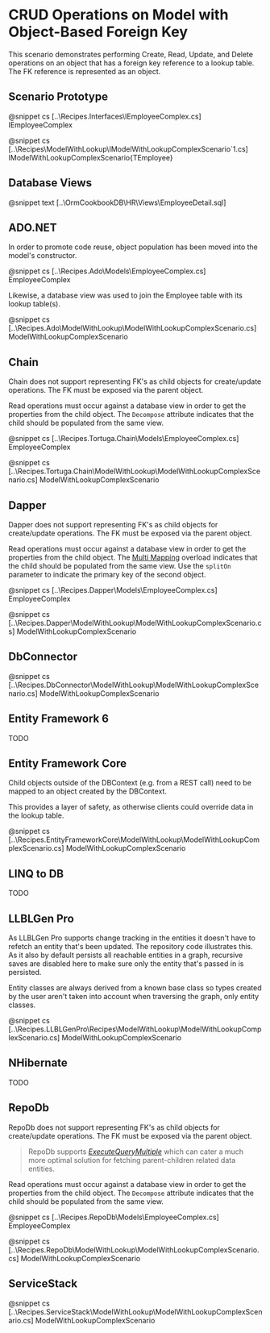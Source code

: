 ﻿# CRUD Operations on Model with Object-Based Foreign Key

This scenario demonstrates performing Create, Read, Update, and Delete operations on an object that has a foreign key reference to a lookup table. The FK reference is represented as an object.

## Scenario Prototype

@snippet cs [..\Recipes.Interfaces\IEmployeeComplex.cs] IEmployeeComplex

@snippet cs [..\Recipes\ModelWithLookup\IModelWithLookupComplexScenario`1.cs] IModelWithLookupComplexScenario{TEmployee}

## Database Views

@snippet text [..\OrmCookbookDB\HR\Views\EmployeeDetail.sql] 

## ADO.NET

In order to promote code reuse, object population has been moved into the model's constructor.

@snippet cs [..\Recipes.Ado\Models\EmployeeComplex.cs] EmployeeComplex

Likewise, a database view was used to join the Employee table with its lookup table(s).

@snippet cs [..\Recipes.Ado\ModelWithLookup\ModelWithLookupComplexScenario.cs] ModelWithLookupComplexScenario

## Chain

Chain does not support representing FK's as child objects for create/update operations. The FK must be exposed via the parent object.

Read operations must occur against a database view in order to get the properties from the child object. The `Decompose` attribute indicates that the child should be populated from the same view.

@snippet cs [..\Recipes.Tortuga.Chain\Models\EmployeeComplex.cs] EmployeeComplex

@snippet cs [..\Recipes.Tortuga.Chain\ModelWithLookup\ModelWithLookupComplexScenario.cs] ModelWithLookupComplexScenario

## Dapper

Dapper does not support representing FK's as child objects for create/update operations. The FK must be exposed via the parent object.

Read operations must occur against a database view in order to get the properties from the child object. The [Multi Mapping](https://github.com/StackExchange/Dapper#multi-mapping) overload indicates that the child should be populated from the same view. Use the `splitOn` parameter to indicate the primary key of the second object.

@snippet cs [..\Recipes.Dapper\Models\EmployeeComplex.cs] EmployeeComplex

@snippet cs [..\Recipes.Dapper\ModelWithLookup\ModelWithLookupComplexScenario.cs] ModelWithLookupComplexScenario

## DbConnector

@snippet cs [..\Recipes.DbConnector\ModelWithLookup\ModelWithLookupComplexScenario.cs] ModelWithLookupComplexScenario

## Entity Framework 6

TODO

## Entity Framework Core

Child objects outside of the DBContext (e.g. from a REST call) need to be mapped to an object created by the DBContext.

This provides a layer of safety, as otherwise clients could override data in the lookup table.

@snippet cs [..\Recipes.EntityFrameworkCore\ModelWithLookup\ModelWithLookupComplexScenario.cs] ModelWithLookupComplexScenario

## LINQ to DB

TODO

## LLBLGen Pro

As LLBLGen Pro supports change tracking in the entities it doesn't have to refetch an entity that's been updated. The repository code 
illustrates this. As it also by default persists all reachable entities in a graph, recursive saves are disabled here to make sure only the
entity that's passed in is persisted. 

Entity classes are always derived from a known base class so types created by the user aren't taken into account when traversing the graph, 
only entity classes. 

@snippet cs [..\Recipes.LLBLGenPro\Recipes\ModelWithLookup\ModelWithLookupComplexScenario.cs] ModelWithLookupComplexScenario

## NHibernate

TODO

## RepoDb

RepoDb does not support representing FK's as child objects for create/update operations. The FK must be exposed via the parent object.

> RepoDb supports [*ExecuteQueryMultiple*](https://github.com/mikependon/RepoDb/wiki/Multiple-Resultsets-via-QueryMultiple-and-ExecuteQueryMultiple#executing-multiple-sql-statements) which can cater a much more optimal solution for fetching parent-children related data entities.

Read operations must occur against a database view in order to get the properties from the child object. The `Decompose` attribute indicates that the child should be populated from the same view.

@snippet cs [..\Recipes.RepoDb\Models\EmployeeComplex.cs] EmployeeComplex

@snippet cs [..\Recipes.RepoDb\ModelWithLookup\ModelWithLookupComplexScenario.cs] ModelWithLookupComplexScenario

## ServiceStack

@snippet cs [..\Recipes.ServiceStack\ModelWithLookup\ModelWithLookupComplexScenario.cs] ModelWithLookupComplexScenario
